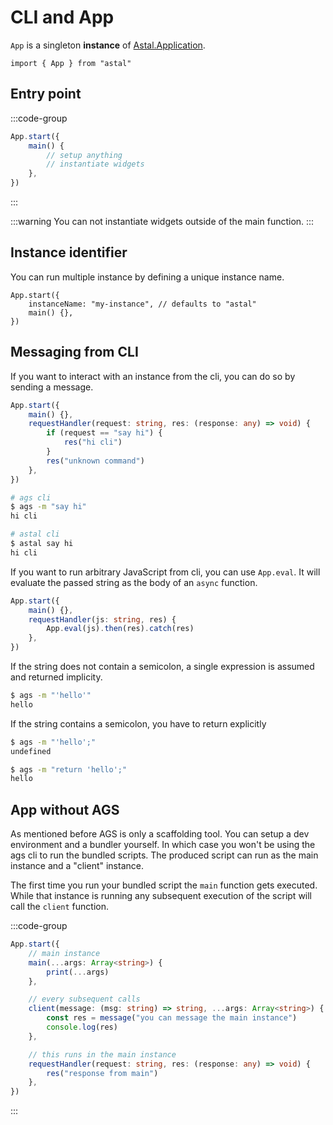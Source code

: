# CLI and App

`App` is a singleton **instance** of [Astal.Application](/astal/reference/class.Application.html).

```tsx
import { App } from "astal"
```

## Entry point

:::code-group

```ts [app.ts]
App.start({
    main() {
        // setup anything
        // instantiate widgets
    },
})
```

:::

:::warning
You can not instantiate widgets outside of the main function.
:::

## Instance identifier

You can run multiple instance by defining a unique instance name.

```tsx
App.start({
    instanceName: "my-instance", // defaults to "astal"
    main() {},
})
```

## Messaging from CLI

If you want to interact with an instance from the cli, you can do so by sending a message.

```ts
App.start({
    main() {},
    requestHandler(request: string, res: (response: any) => void) {
        if (request == "say hi") {
            res("hi cli")
        }
        res("unknown command")
    },
})
```

```bash
# ags cli
$ ags -m "say hi"
hi cli

# astal cli
$ astal say hi
hi cli
```

If you want to run arbitrary JavaScript from cli, you can use `App.eval`.
It will evaluate the passed string as the body of an `async` function.

```ts
App.start({
    main() {},
    requestHandler(js: string, res) {
        App.eval(js).then(res).catch(res)
    },
})
```

If the string does not contain a semicolon, a single expression is assumed and returned implicity.

```bash
$ ags -m "'hello'"
hello
```

If the string contains a semicolon, you have to return explicitly

```bash
$ ags -m "'hello';"
undefined

$ ags -m "return 'hello';"
hello
```

## App without AGS

As mentioned before AGS is only a scaffolding tool. You can setup
a dev environment and a bundler yourself. In which case you won't be using
the ags cli to run the bundled scripts. The produced script can run as the main instance
and a "client" instance.

The first time you run your bundled script the `main` function gets executed.
While that instance is running any subsequent execution of the script will call
the `client` function.

:::code-group

```ts [main.ts]
App.start({
    // main instance
    main(...args: Array<string>) {
        print(...args)
    },

    // every subsequent calls
    client(message: (msg: string) => string, ...args: Array<string>) {
        const res = message("you can message the main instance")
        console.log(res)
    },

    // this runs in the main instance
    requestHandler(request: string, res: (response: any) => void) {
        res("response from main")
    },
})
```

:::
